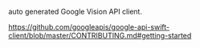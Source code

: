 
auto generated Google Vision API client.

https://github.com/googleapis/google-api-swift-client/blob/master/CONTRIBUTING.md#getting-started


